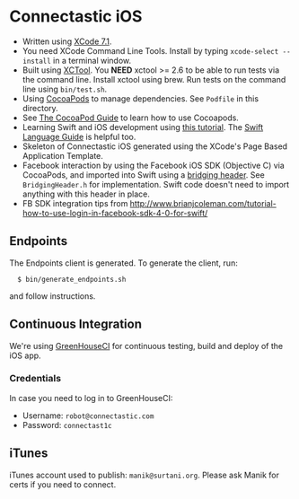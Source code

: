 # Connectastic iOS

* Written using [XCode 7.1](https://developer.apple.com/xcode/).
* You need XCode Command Line Tools. Install by typing `xcode-select --install` in a terminal window.
* Built using [XCTool](https://github.com/facebook/xctool). You **NEED** xctool >= 2.6 to be able to run tests via the command line. Install xctool using brew. Run tests on the command line using `bin/test.sh`. 
* Using [CocoaPods](http://cocoapods.org/) to manage dependencies.  See `Podfile` in this directory.
* See [The CocoaPod Guide](http://guides.cocoapods.org/) to learn how to use Cocoapods.
* Learning Swift and iOS development using [this tutorial](https://www.bloc.io/tutorials/swiftris-build-your-first-ios-game-with-swift#!/chapters/675).  The [Swift Language Guide](https://developer.apple.com/library/ios/documentation/Swift/Conceptual/Swift_Programming_Language/TheBasics.html#//apple_ref/doc/uid/TP40014097-CH5-XID_467) is helpful too.
* Skeleton of Connectastic iOS generated using the XCode's Page Based Application Template.
* Facebook interaction by using the Facebook iOS SDK (Objective C) via CocoaPods, and imported into Swift using a [bridging header](https://developer.apple.com/library/ios/documentation/swift/conceptual/BuildingCocoaApps/MixandMatch.html).  See `BridgingHeader.h` for implementation.  Swift code doesn't need to import anything with this header in place.
* FB SDK integration tips from http://www.brianjcoleman.com/tutorial-how-to-use-login-in-facebook-sdk-4-0-for-swift/

## Endpoints

The Endpoints client is generated. To generate the client, run:

```
  $ bin/generate_endpoints.sh
```

and follow instructions.

## Continuous Integration

We're using [GreenHouseCI](http://greenhouseci.com/index.html) for continuous testing, build and deploy of the iOS app.

### Credentials
In case you need to log in to GreenHouseCI:
* Username: `robot@connectastic.com`
* Password: `connectast1c`
 
## iTunes
iTunes account used to publish: `manik@surtani.org`. Please ask Manik for certs if you need to connect.

